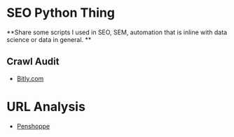 # SEO Python Thing
**Share some scripts I used in SEO, SEM, automation that is inline with data science or data in general. **

## Crawl Audit
- [Bitly.com](https://github.com/acamillemartin/SEO_Python_Thing/blob/0722ba3eef5d4ef5f6cf8b37c8175d9f89cd3c1c/SEO%20Audits/seo_audit_analysis_advertools.ipynb)

# URL Analysis
- [Penshoppe](https://github.com/acamillemartin/SEO_Python_Thing/blob/0722ba3eef5d4ef5f6cf8b37c8175d9f89cd3c1c/SEO%20Audits/Penshoppe_URL_Stucture_Analysis_with_advertools.ipynb)
